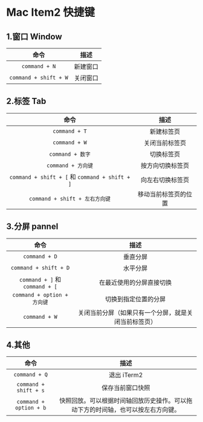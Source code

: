 # Mac Item2 快捷键

## 1.窗口 Window

| 命令 | 描述 |
| :--: | :--: |
| `command + N` | 新建窗口 |
| `command + shift + W` | 关闭窗口 |

## 2.标签 Tab

| 命令 | 描述 |
| :--: | :--: |
| `command + T` | 新建标签页 |
| `command + W` | 关闭当前标签页 |
| `command + 数字` | 切换标签页 |
| `command + 方向键` | 按方向切换标签页 |
| `command + shift + [` 和 `command + shift + ]` | 向左右切换标签页 |
| `command + shift + 左右方向键` | 移动当前标签页的位置 |

## 3.分屏 pannel

| 命令 | 描述 |
| :--: | :--: |
| `command + D` | 垂直分屏 |
| `command + shift + D` | 水平分屏 |
| `command + ]` 和 `command + [` | 在最近使用的分屏直接切换 |
| `command + option + 方向键` | 切换到指定位置的分屏 |
| `command + W` | 关闭当前分屏（如果只有一个分屏，就是关闭当前标签页）|

## 4.其他

| 命令 | 描述 |
| :--: | :--: |
| `command + Q` | 退出 iTerm2 |
| `command + shift + s` | 保存当前窗口快照 |
| `command + option + b` | 快照回放。可以根据时间轴回放历史操作。可以拖动下方的时间轴，也可以按左右方向键。 |